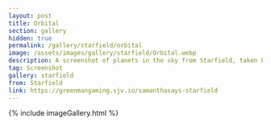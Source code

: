 ```yaml
---
layout: post
title: Orbital
section: gallery
hidden: true
permalink: /gallery/starfield/orbital
image: /assets/images/gallery/starfield/Orbital.webp
description: A screenshot of planets in the sky from Starfield, taken by Samantha Says.
tag: Screenshot
gallery: starfield
from: Starfield
link: https://greenmangaming.sjv.io/samanthasays-starfield
---
```

{% include imageGallery.html %}